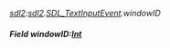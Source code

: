 _[sdl2](../../modules/sdl2/sdl2-module.md):[sdl2](../../modules/sdl2/sdl2-module.md).[SDL\_TextInputEvent](../../modules/sdl2/sdl2-sdl_textinputevent.md).windowID_
##### Field windowID:[Int](../../modules/wonkey/wonkey-types-int.md)
